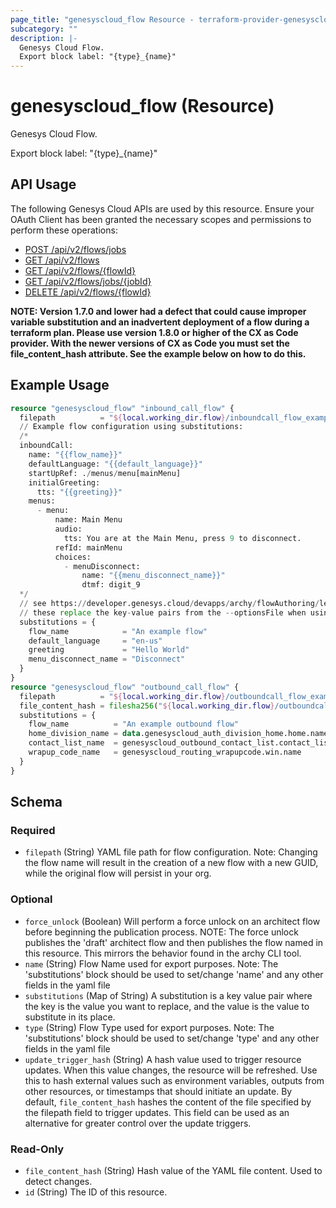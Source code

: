 ```yaml
---
page_title: "genesyscloud_flow Resource - terraform-provider-genesyscloud"
subcategory: ""
description: |-
  Genesys Cloud Flow.
  Export block label: "{type}_{name}"
---
```

# genesyscloud_flow (Resource)

Genesys Cloud Flow.

Export block label: "{type}_{name}"

## API Usage
The following Genesys Cloud APIs are used by this resource. Ensure your OAuth Client has been granted the necessary scopes and permissions to perform these operations:

* [POST /api/v2/flows/jobs](https://developer.mypurecloud.com/api/rest/v2/architect/#post-api-v2-flows-jobs)
* [GET /api/v2/flows](https://developer.genesys.cloud/api/rest/v2/architect/#get-api-v2-flows)
* [GET /api/v2/flows/{flowId}](https://developer.genesys.cloud/api/rest/v2/architect/#get-api-v2-flows--flowId-)
* [GET /api/v2/flows/jobs/{jobId}](https://developer.mypurecloud.com/api/rest/v2/architect/#get-api-v2-flows-jobs--jobId-)
* [DELETE /api/v2/flows/{flowId}](https://developer.genesys.cloud/api/rest/v2/architect/#delete-api-v2-flows--flowId-)

**NOTE: Version 1.7.0 and lower had a defect that could cause improper variable substitution and an inadvertent deployment of a flow during a terraform plan. Please use version 1.8.0 or higher of the CX as Code provider.  With the newer versions of CX as Code you must set the file_content_hash attribute. See the example below on how to do this.**

## Example Usage

```terraform
resource "genesyscloud_flow" "inbound_call_flow" {
  filepath          = "${local.working_dir.flow}/inboundcall_flow_example_substitutions.yaml" // Also supports S3 paths e.g. s3://my-bucket/flows/example.yaml
  // Example flow configuration using substitutions:
  /*
  inboundCall:
    name: "{{flow_name}}"
    defaultLanguage: "{{default_language}}"
    startUpRef: ./menus/menu[mainMenu]
    initialGreeting:
      tts: "{{greeting}}"
    menus:
      - menu:
          name: Main Menu
          audio:
            tts: You are at the Main Menu, press 9 to disconnect.
          refId: mainMenu
          choices:
            - menuDisconnect:
                name: "{{menu_disconnect_name}}"
                dtmf: digit_9
  */
  // see https://developer.genesys.cloud/devapps/archy/flowAuthoring/lesson_07_substitutions
  // these replace the key-value pairs from the --optionsFile when using the archy CLI
  substitutions = {
    flow_name            = "An example flow"
    default_language     = "en-us"
    greeting             = "Hello World"
    menu_disconnect_name = "Disconnect"
  }
}
resource "genesyscloud_flow" "outbound_call_flow" {
  filepath          = "${local.working_dir.flow}/outboundcall_flow_example.yaml"
  file_content_hash = filesha256("${local.working_dir.flow}/outboundcall_flow_example.yaml")
  substitutions = {
    flow_name          = "An example outbound flow"
    home_division_name = data.genesyscloud_auth_division_home.home.name
    contact_list_name  = genesyscloud_outbound_contact_list.contact_list.name
    wrapup_code_name   = genesyscloud_routing_wrapupcode.win.name
  }
}
```

<!-- schema generated by tfplugindocs -->
## Schema

### Required

- `filepath` (String) YAML file path for flow configuration. Note: Changing the flow name will result in the creation of a new flow with a new GUID, while the original flow will persist in your org.

### Optional

- `force_unlock` (Boolean) Will perform a force unlock on an architect flow before beginning the publication process.  NOTE: The force unlock publishes the 'draft'
				              architect flow and then publishes the flow named in this resource. This mirrors the behavior found in the archy CLI tool.
- `name` (String) Flow Name used for export purposes. Note: The 'substitutions' block should be used to set/change 'name' and any other fields in the yaml file
- `substitutions` (Map of String) A substitution is a key value pair where the key is the value you want to replace, and the value is the value to substitute in its place.
- `type` (String) Flow Type used for export purposes. Note: The 'substitutions' block should be used to set/change 'type' and any other fields in the yaml file
- `update_trigger_hash` (String) A hash value used to trigger resource updates. When this value changes, the resource will be refreshed. Use this to hash external values such as environment variables, outputs from other resources, or timestamps that should initiate an update. By default, `file_content_hash` hashes the content of the file specified by the filepath field to trigger updates. This field can be used as an alternative for greater control over the update triggers.

### Read-Only

- `file_content_hash` (String) Hash value of the YAML file content. Used to detect changes.
- `id` (String) The ID of this resource.

